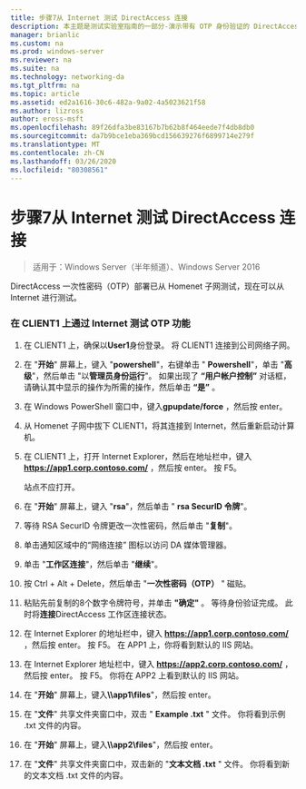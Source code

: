 ```yaml
---
title: 步骤7从 Internet 测试 DirectAccess 连接
description: 本主题是测试实验室指南的一部分-演示带有 OTP 身份验证的 DirectAccess 和用于 Windows Server 2016 的 RSA SecurID
manager: brianlic
ms.custom: na
ms.prod: windows-server
ms.reviewer: na
ms.suite: na
ms.technology: networking-da
ms.tgt_pltfrm: na
ms.topic: article
ms.assetid: ed2a1616-30c6-482a-9a02-4a5023621f58
ms.author: lizross
author: eross-msft
ms.openlocfilehash: 89f26dfa3be83167b7b62b8f464eede7f4db8db0
ms.sourcegitcommit: da7b9bce1eba369bcd156639276f6899714e279f
ms.translationtype: MT
ms.contentlocale: zh-CN
ms.lasthandoff: 03/26/2020
ms.locfileid: "80308561"
---
```

# <a name="step-7-test-directaccess-connectivity-from-the-internet"></a>步骤7从 Internet 测试 DirectAccess 连接

>适用于：Windows Server（半年频道）、Windows Server 2016

DirectAccess 一次性密码（OTP）部署已从 Homenet 子网测试，现在可以从 Internet 进行测试。  
  
### <a name="to-test-otp-functionality-from-the-internet-on-client1"></a>在 CLIENT1 上通过 Internet 测试 OTP 功能  
  
1. 在 CLIENT1 上，确保以**User1**身份登录。 将 CLIENT1 连接到公司网络子网。  
  
2. 在 "**开始**" 屏幕上，键入 "**powershell**"，右键单击 " **Powershell**"，单击 "**高级**"，然后单击 "以**管理员身份运行**"。 如果出现了 **“用户帐户控制”** 对话框，请确认其中显示的操作为所需的操作，然后单击 **“是”** 。  
  
3. 在 Windows PowerShell 窗口中，键入**gpupdate/force** ，然后按 enter。  
  
4. 从 Homenet 子网中拔下 CLIENT1，将其连接到 Internet，然后重新启动计算机。  
  
5. 在 CLIENT1 上，打开 Internet Explorer，然后在地址栏中，键入 **https://app1.corp.contoso.com/** ，然后按 enter。 按 F5。  
  
   站点不应打开。  
  
6. 在 "**开始**" 屏幕上，键入 "**rsa**"，然后单击 " **rsa SecurID 令牌**"。  
  
7. 等待 RSA SecurID 令牌更改一次性密码，然后单击 "**复制**"。  
  
8. 单击通知区域中的“网络连接” 图标以访问 DA 媒体管理器。  
  
9. 单击 "**工作区连接**"，然后单击 "**继续**"。  
  
10. 按 Ctrl + Alt + Delete，然后单击 "**一次性密码（OTP）** " 磁贴。  
  
11. 粘贴先前复制的8个数字令牌符号，并单击 **"确定"** 。 等待身份验证完成。 此时将**连接**DirectAccess 工作区连接状态。  
  
12. 在 Internet Explorer 的地址栏中，键入 **https://app1.corp.contoso.com/** ，然后按 enter。 按 F5。 在 APP1 上，你将看到默认的 IIS 网站。  
  
13. 在 Internet Explorer 地址栏中，键入 **https://app2.corp.contoso.com/** ，然后按 enter。 按 F5。 你将在 APP2 上看到默认的 IIS 网站。  
  
14. 在 "**开始**" 屏幕上，键入<strong>\\\app1\files</strong>"，然后按 enter。  
  
15. 在 "**文件**" 共享文件夹窗口中，双击 " **Example .txt** " 文件。 你将看到示例 .txt 文件的内容。  
  
16. 在 "**开始**" 屏幕上，键入<strong>\\\app2\files</strong>"，然后按 enter。  
  
17. 在 "**文件**" 共享文件夹窗口中，双击新的 "**文本文档 .txt** " 文件。 你将看到新的文本文档 .txt 文件的内容。  
  


